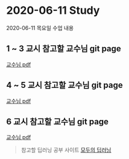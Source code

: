 # 2020-06-11 Study

2020-06-11 목요일 수업 내용

## 1 ~ 3 교시 참고할 교수님 git page

[교수님 pdf](https://github.com/lee7py/Python-IDE-VE/blob/master/%5B%EB%8B%A4%EC%96%91%ED%95%9C%20%EA%B0%9C%EB%B0%9C%ED%99%98%EA%B2%BD%200611%EB%AA%A9%5D%20(1~3%EC%8B%9C%EA%B0%84)%20%ED%8C%8C%EC%9D%B4%EC%8D%AC%EC%9D%98%20%EB%8B%A4%EC%96%91%ED%95%9C%20%EA%B0%9C%EB%B0%9C%ED%99%98%EA%B2%BD%20%EA%B5%AC%EA%B8%80%20Colab%20%EA%B3%A0%EA%B8%89.pdf)


## 4 ~ 5 교시 참고할 교수님 git page

[교수님 pdf](https://github.com/lee7py/Python-IDE-VE/blob/master/%5B%EB%8B%A4%EC%96%91%ED%95%9C%20%EA%B0%9C%EB%B0%9C%ED%99%98%EA%B2%BD%200611%EB%AA%A9%5D%20(4~5%EC%8B%9C%EA%B0%84)%20%EC%97%90%EB%94%94%ED%84%B0%EC%9D%98%20%EA%B0%95%EC%9E%90%20%EC%84%9C%EB%B8%8C%EB%9D%BC%EC%9E%84%ED%85%8D%EC%8A%A4%ED%8A%B8.pdf)


## 6 교시 참고할 교수님 git page

[교수님 pdf](https://github.com/lee7py/Python-IDE-VE/blob/master/%5B%EB%8B%A4%EC%96%91%ED%95%9C%20%EA%B0%9C%EB%B0%9C%ED%99%98%EA%B2%BD%200611%EB%AA%A9%5D%20(6~6%EC%8B%9C%EA%B0%84)%20%EC%97%90%EB%94%94%ED%84%B0%EC%9D%98%20%EC%B5%9C%EC%8B%A0%20%EA%B0%95%EC%9E%90%20%EC%95%84%ED%86%B0.pdf)

> 참고할 딥러닝 공부 사이트 [모두의 딥러닝](https://hunkim.github.io/ml/)